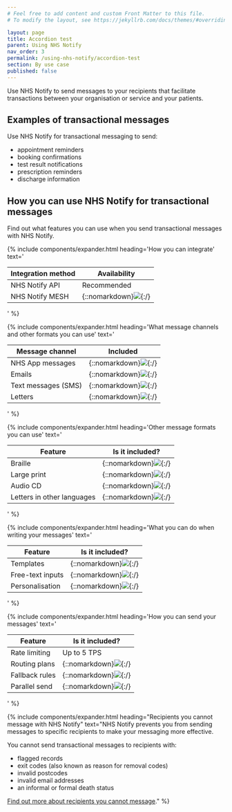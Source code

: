 ```yaml
---
# Feel free to add content and custom Front Matter to this file.
# To modify the layout, see https://jekyllrb.com/docs/themes/#overriding-theme-defaults

layout: page
title: Accordion test
parent: Using NHS Notify
nav_order: 3
permalink: /using-nhs-notify/accordion-test
section: By use case
published: false
---
```


Use NHS Notify to send messages to your recipients that facilitate transactions between your organisation or service and your patients.

## Examples of transactional messages

Use NHS Notify for transactional messaging to send:

- appointment reminders
- booking confirmations
- test result notifications
- prescription reminders
- discharge information

## How you can use NHS Notify for transactional messages

Find out what features you can use when you send transactional messages with NHS Notify.

{% include components/expander.html
heading='How you can integrate'
text='

| Integration method | Availability                                              |
| ------------------ | --------------------------------------------------------- |
| NHS Notify API     | Recommended                                               |
| NHS Notify MESH    | {::nomarkdown}<img src="/assets/icons/icon-tick.svg">{:/} |

'
%}

{% include components/expander.html
heading='What message channels and other formats you can use'
text='

| Message channel     | Included                                                  |
| ------------------- | --------------------------------------------------------- |
| NHS App messages    | {::nomarkdown}<img src="/assets/icons/icon-tick.svg">{:/} |
| Emails              | {::nomarkdown}<img src="/assets/icons/icon-tick.svg">{:/} |
| Text messages (SMS) | {::nomarkdown}<img src="/assets/icons/icon-tick.svg">{:/} |
| Letters             | {::nomarkdown}<img src="/assets/icons/icon-tick.svg">{:/} |

'
%}

{% include components/expander.html
heading='Other message formats you can use'
text='

| Feature                    | Is it included?                                           |
| -------------------------- | --------------------------------------------------------- |
| Braille                    | {::nomarkdown}<img src="/assets/icons/icon-tick.svg">{:/} |
| Large print                | {::nomarkdown}<img src="/assets/icons/icon-tick.svg">{:/} |
| Audio CD                   | {::nomarkdown}<img src="/assets/icons/icon-tick.svg">{:/} |
| Letters in other languages | {::nomarkdown}<img src="/assets/icons/icon-tick.svg">{:/} |

'
%}

{% include components/expander.html
heading='What you can do when writing your messages'
text='

| Feature          | Is it included?                                            |
| ---------------- | ---------------------------------------------------------- |
| Templates        | {::nomarkdown}<img src="/assets/icons/icon-tick.svg">{:/}  |
| Free-text inputs | {::nomarkdown}<img src="/assets/icons/icon-cross.svg">{:/} |
| Personalisation  | {::nomarkdown}<img src="/assets/icons/icon-tick.svg">{:/}  |

'
%}

{% include components/expander.html
heading='How you can send your messages'
text='

| Feature        | Is it included?                                            |
| -------------- | ---------------------------------------------------------- |
| Rate limiting  | Up to 5 TPS                                                |
| Routing plans  | {::nomarkdown}<img src="/assets/icons/icon-tick.svg">{:/}  |
| Fallback rules | {::nomarkdown}<img src="/assets/icons/icon-tick.svg">{:/}  |
| Parallel send  | {::nomarkdown}<img src="/assets/icons/icon-cross.svg">{:/} |

'
%}

{% include components/expander.html
heading="Recipients you cannot message with NHS Notify"
text="NHS Notify prevents you from sending messages to specific recipients to make your messaging more effective.

You cannot send transactional messages to recipients with:

- flagged records
- exit codes (also known as reason for removal codes)
- invalid postcodes
- invalid email addresses
- an informal or formal death status

[Find out more about recipients you cannot message](https://notify.nhs.uk/using-nhs-notify/recipients-you-cannot-message)."
%}
